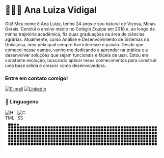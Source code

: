# 👩🏻‍💻 Ana Luiza Vidigal

Olá! Meu nome é Ana Luiza, tenho 24 anos e sou natural de Viçosa, Minas Gerais. Concluí o ensino médio no Colégio Equipe em 2018 e, ao longo da minha trajetória acadêmica, fiz duas graduações na área de ciências agrárias. Atualmente, curso Análise e Desenvolvimento de Sistemas na Univiçosa, área pela qual sempre tive interesse e paixão.
Desde que comecei nesse campo, venho me dedicando a aprender na prática e a desenvolver soluções que sejam funcionais e fáceis de usar. Estou em constante evolução, buscando aplicar meus conhecimentos para construir uma base sólida e crescer como desenvolvedora.

<h3 align="left">Entre em contato comigo!</h3>

[![E-mail](https://img.shields.io/badge/-Email-000?style=for-the-badge&logo=microsoft-outlook&logoColor=FF00F6&color:FFF)](mailto:analvidigal@gmail.com)
[![LinkedIn](https://img.shields.io/badge/-LinkedIn-000?style=for-the-badge&logo=linkedin&logoColor=FF00F6&color:FFF)](https://www.linkedin.com/in/ana-luiza-vidigal-66608135b/)

### 🤖 Linguagens

<img 
    align="left" 
    alt="HTML"
    title="HTML" 
    width="30px" 
    style="padding-right: 10px;" 
    src="https://cdn.jsdelivr.net/gh/devicons/devicon@latest/icons/html5/html5-original.svg" 
/>
<img 
    align="left" 
    alt="CSS" 
    title="CSS"
    width="30px" 
    style="padding-right: 10px;" 
    src="https://cdn.jsdelivr.net/gh/devicons/devicon@latest/icons/css3/css3-original.svg" 
/> 

<br/>
<br/>

<picture align="center">
  <source media="(prefers-color-scheme: dark)" srcset="https://raw.githubusercontent.com/analuvidi/analuvidi/output/github-contribution-grid-snake-dark.svg">
  <source media="(prefers-color-scheme: light)" srcset="https://raw.githubusercontent.com/analuvidi/analuvidi/output/github-contribution-grid-snake-dark.svg">
  <img align="center" alt="github contribution grid snake animation" src="https://raw.githubusercontent.com/analuvidi/analuvidi/output/github-contribution-grid-snake.svg">
</picture>

